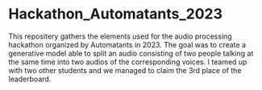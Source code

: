 # Hackathon_Automatants_2023

This repositery gathers the elements used for the audio processing hackathon organized by Automatants in 2023. The goal was to create a generative model able to split an audio consisting of two people talking at the same time into two audios of the corresponding voices.
I teamed up with two other students and we managed to claim the 3rd place of the leaderboard.  
